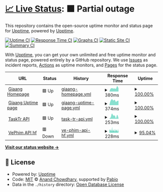 # [📈 Live Status](https://uptime.giaang.id.vn): <!--live status--> **🟧 Partial outage**

This repository contains the open-source uptime monitor and status page for [Upptime](https://upptime.js.org), powered by [Upptime](https://github.com/upptime/upptime).

[![Uptime CI](https://github.com/lehuygiang28/open-source-uptime/workflows/Uptime%20CI/badge.svg)](https://github.com/lehuygiang28/open-source-uptime/actions?query=workflow%3A%22Uptime+CI%22)
[![Response Time CI](https://github.com/lehuygiang28/open-source-uptime/workflows/Response%20Time%20CI/badge.svg)](https://github.com/lehuygiang28/open-source-uptime/actions?query=workflow%3A%22Response+Time+CI%22)
[![Graphs CI](https://github.com/lehuygiang28/open-source-uptime/workflows/Graphs%20CI/badge.svg)](https://github.com/lehuygiang28/open-source-uptime/actions?query=workflow%3A%22Graphs+CI%22)
[![Static Site CI](https://github.com/lehuygiang28/open-source-uptime/workflows/Static%20Site%20CI/badge.svg)](https://github.com/lehuygiang28/open-source-uptime/actions?query=workflow%3A%22Static+Site+CI%22)
[![Summary CI](https://github.com/lehuygiang28/open-source-uptime/workflows/Summary%20CI/badge.svg)](https://github.com/lehuygiang28/open-source-uptime/actions?query=workflow%3A%22Summary+CI%22)

With [Upptime](https://upptime.js.org), you can get your own unlimited and free uptime monitor and status page, powered entirely by a GitHub repository. We use [Issues](https://github.com/upptime/upptime/issues) as incident reports, [Actions](https://github.com/lehuygiang28/open-source-uptime/actions) as uptime monitors, and [Pages](https://uptime.giaang.id.vn) for the status page.

<!--start: status pages-->
<!-- This summary is generated by Upptime (https://github.com/upptime/upptime) -->
<!-- Do not edit this manually, your changes will be overwritten -->
<!-- prettier-ignore -->
| URL | Status | History | Response Time | Uptime |
| --- | ------ | ------- | ------------- | ------ |
| <img alt="" src="https://icons.duckduckgo.com/ip3/giaang.id.vn.ico" height="13"> [Giaang Homepage](https://giaang.id.vn) | 🟩 Up | [giaang-homepage.yml](https://github.com/lehuygiang28/uptime-tracking/commits/HEAD/history/giaang-homepage.yml) | <details><summary><img alt="Response time graph" src="./graphs/giaang-homepage/response-time-week.png" height="20"> 380ms</summary><br><a href="https://uptime.giaang.id.vn/history/giaang-homepage"><img alt="Response time 323" src="https://img.shields.io/endpoint?url=https%3A%2F%2Fraw.githubusercontent.com%2Flehuygiang28%2Fuptime-tracking%2FHEAD%2Fapi%2Fgiaang-homepage%2Fresponse-time.json"></a><br><a href="https://uptime.giaang.id.vn/history/giaang-homepage"><img alt="24-hour response time 370" src="https://img.shields.io/endpoint?url=https%3A%2F%2Fraw.githubusercontent.com%2Flehuygiang28%2Fuptime-tracking%2FHEAD%2Fapi%2Fgiaang-homepage%2Fresponse-time-day.json"></a><br><a href="https://uptime.giaang.id.vn/history/giaang-homepage"><img alt="7-day response time 380" src="https://img.shields.io/endpoint?url=https%3A%2F%2Fraw.githubusercontent.com%2Flehuygiang28%2Fuptime-tracking%2FHEAD%2Fapi%2Fgiaang-homepage%2Fresponse-time-week.json"></a><br><a href="https://uptime.giaang.id.vn/history/giaang-homepage"><img alt="30-day response time 306" src="https://img.shields.io/endpoint?url=https%3A%2F%2Fraw.githubusercontent.com%2Flehuygiang28%2Fuptime-tracking%2FHEAD%2Fapi%2Fgiaang-homepage%2Fresponse-time-month.json"></a><br><a href="https://uptime.giaang.id.vn/history/giaang-homepage"><img alt="1-year response time 323" src="https://img.shields.io/endpoint?url=https%3A%2F%2Fraw.githubusercontent.com%2Flehuygiang28%2Fuptime-tracking%2FHEAD%2Fapi%2Fgiaang-homepage%2Fresponse-time-year.json"></a></details> | <details><summary><a href="https://uptime.giaang.id.vn/history/giaang-homepage">100.00%</a></summary><a href="https://uptime.giaang.id.vn/history/giaang-homepage"><img alt="All-time uptime 100.00%" src="https://img.shields.io/endpoint?url=https%3A%2F%2Fraw.githubusercontent.com%2Flehuygiang28%2Fuptime-tracking%2FHEAD%2Fapi%2Fgiaang-homepage%2Fuptime.json"></a><br><a href="https://uptime.giaang.id.vn/history/giaang-homepage"><img alt="24-hour uptime 100.00%" src="https://img.shields.io/endpoint?url=https%3A%2F%2Fraw.githubusercontent.com%2Flehuygiang28%2Fuptime-tracking%2FHEAD%2Fapi%2Fgiaang-homepage%2Fuptime-day.json"></a><br><a href="https://uptime.giaang.id.vn/history/giaang-homepage"><img alt="7-day uptime 100.00%" src="https://img.shields.io/endpoint?url=https%3A%2F%2Fraw.githubusercontent.com%2Flehuygiang28%2Fuptime-tracking%2FHEAD%2Fapi%2Fgiaang-homepage%2Fuptime-week.json"></a><br><a href="https://uptime.giaang.id.vn/history/giaang-homepage"><img alt="30-day uptime 100.00%" src="https://img.shields.io/endpoint?url=https%3A%2F%2Fraw.githubusercontent.com%2Flehuygiang28%2Fuptime-tracking%2FHEAD%2Fapi%2Fgiaang-homepage%2Fuptime-month.json"></a><br><a href="https://uptime.giaang.id.vn/history/giaang-homepage"><img alt="1-year uptime 100.00%" src="https://img.shields.io/endpoint?url=https%3A%2F%2Fraw.githubusercontent.com%2Flehuygiang28%2Fuptime-tracking%2FHEAD%2Fapi%2Fgiaang-homepage%2Fuptime-year.json"></a></details>
| <img alt="" src="https://icons.duckduckgo.com/ip3/uptime.giaang.id.vn.ico" height="13"> [Giaang Uptime page](https://uptime.giaang.id.vn) | 🟩 Up | [giaang-uptime-page.yml](https://github.com/lehuygiang28/uptime-tracking/commits/HEAD/history/giaang-uptime-page.yml) | <details><summary><img alt="Response time graph" src="./graphs/giaang-uptime-page/response-time-week.png" height="20"> 374ms</summary><br><a href="https://uptime.giaang.id.vn/history/giaang-uptime-page"><img alt="Response time 263" src="https://img.shields.io/endpoint?url=https%3A%2F%2Fraw.githubusercontent.com%2Flehuygiang28%2Fuptime-tracking%2FHEAD%2Fapi%2Fgiaang-uptime-page%2Fresponse-time.json"></a><br><a href="https://uptime.giaang.id.vn/history/giaang-uptime-page"><img alt="24-hour response time 364" src="https://img.shields.io/endpoint?url=https%3A%2F%2Fraw.githubusercontent.com%2Flehuygiang28%2Fuptime-tracking%2FHEAD%2Fapi%2Fgiaang-uptime-page%2Fresponse-time-day.json"></a><br><a href="https://uptime.giaang.id.vn/history/giaang-uptime-page"><img alt="7-day response time 374" src="https://img.shields.io/endpoint?url=https%3A%2F%2Fraw.githubusercontent.com%2Flehuygiang28%2Fuptime-tracking%2FHEAD%2Fapi%2Fgiaang-uptime-page%2Fresponse-time-week.json"></a><br><a href="https://uptime.giaang.id.vn/history/giaang-uptime-page"><img alt="30-day response time 276" src="https://img.shields.io/endpoint?url=https%3A%2F%2Fraw.githubusercontent.com%2Flehuygiang28%2Fuptime-tracking%2FHEAD%2Fapi%2Fgiaang-uptime-page%2Fresponse-time-month.json"></a><br><a href="https://uptime.giaang.id.vn/history/giaang-uptime-page"><img alt="1-year response time 263" src="https://img.shields.io/endpoint?url=https%3A%2F%2Fraw.githubusercontent.com%2Flehuygiang28%2Fuptime-tracking%2FHEAD%2Fapi%2Fgiaang-uptime-page%2Fresponse-time-year.json"></a></details> | <details><summary><a href="https://uptime.giaang.id.vn/history/giaang-uptime-page">100.00%</a></summary><a href="https://uptime.giaang.id.vn/history/giaang-uptime-page"><img alt="All-time uptime 100.00%" src="https://img.shields.io/endpoint?url=https%3A%2F%2Fraw.githubusercontent.com%2Flehuygiang28%2Fuptime-tracking%2FHEAD%2Fapi%2Fgiaang-uptime-page%2Fuptime.json"></a><br><a href="https://uptime.giaang.id.vn/history/giaang-uptime-page"><img alt="24-hour uptime 100.00%" src="https://img.shields.io/endpoint?url=https%3A%2F%2Fraw.githubusercontent.com%2Flehuygiang28%2Fuptime-tracking%2FHEAD%2Fapi%2Fgiaang-uptime-page%2Fuptime-day.json"></a><br><a href="https://uptime.giaang.id.vn/history/giaang-uptime-page"><img alt="7-day uptime 100.00%" src="https://img.shields.io/endpoint?url=https%3A%2F%2Fraw.githubusercontent.com%2Flehuygiang28%2Fuptime-tracking%2FHEAD%2Fapi%2Fgiaang-uptime-page%2Fuptime-week.json"></a><br><a href="https://uptime.giaang.id.vn/history/giaang-uptime-page"><img alt="30-day uptime 100.00%" src="https://img.shields.io/endpoint?url=https%3A%2F%2Fraw.githubusercontent.com%2Flehuygiang28%2Fuptime-tracking%2FHEAD%2Fapi%2Fgiaang-uptime-page%2Fuptime-month.json"></a><br><a href="https://uptime.giaang.id.vn/history/giaang-uptime-page"><img alt="1-year uptime 100.00%" src="https://img.shields.io/endpoint?url=https%3A%2F%2Fraw.githubusercontent.com%2Flehuygiang28%2Fuptime-tracking%2FHEAD%2Fapi%2Fgiaang-uptime-page%2Fuptime-year.json"></a></details>
| <img alt="" src="https://icons.duckduckgo.com/ip3/lehuygiang28-tasktr-api.hf.space.ico" height="13"> [TaskTr API](https://lehuygiang28-tasktr-api.hf.space/api/ping) | 🟩 Up | [task-tr-api.yml](https://github.com/lehuygiang28/uptime-tracking/commits/HEAD/history/task-tr-api.yml) | <details><summary><img alt="Response time graph" src="./graphs/task-tr-api/response-time-week.png" height="20"> 253ms</summary><br><a href="https://uptime.giaang.id.vn/history/task-tr-api"><img alt="Response time 781" src="https://img.shields.io/endpoint?url=https%3A%2F%2Fraw.githubusercontent.com%2Flehuygiang28%2Fuptime-tracking%2FHEAD%2Fapi%2Ftask-tr-api%2Fresponse-time.json"></a><br><a href="https://uptime.giaang.id.vn/history/task-tr-api"><img alt="24-hour response time 68" src="https://img.shields.io/endpoint?url=https%3A%2F%2Fraw.githubusercontent.com%2Flehuygiang28%2Fuptime-tracking%2FHEAD%2Fapi%2Ftask-tr-api%2Fresponse-time-day.json"></a><br><a href="https://uptime.giaang.id.vn/history/task-tr-api"><img alt="7-day response time 253" src="https://img.shields.io/endpoint?url=https%3A%2F%2Fraw.githubusercontent.com%2Flehuygiang28%2Fuptime-tracking%2FHEAD%2Fapi%2Ftask-tr-api%2Fresponse-time-week.json"></a><br><a href="https://uptime.giaang.id.vn/history/task-tr-api"><img alt="30-day response time 215" src="https://img.shields.io/endpoint?url=https%3A%2F%2Fraw.githubusercontent.com%2Flehuygiang28%2Fuptime-tracking%2FHEAD%2Fapi%2Ftask-tr-api%2Fresponse-time-month.json"></a><br><a href="https://uptime.giaang.id.vn/history/task-tr-api"><img alt="1-year response time 781" src="https://img.shields.io/endpoint?url=https%3A%2F%2Fraw.githubusercontent.com%2Flehuygiang28%2Fuptime-tracking%2FHEAD%2Fapi%2Ftask-tr-api%2Fresponse-time-year.json"></a></details> | <details><summary><a href="https://uptime.giaang.id.vn/history/task-tr-api">100.00%</a></summary><a href="https://uptime.giaang.id.vn/history/task-tr-api"><img alt="All-time uptime 97.97%" src="https://img.shields.io/endpoint?url=https%3A%2F%2Fraw.githubusercontent.com%2Flehuygiang28%2Fuptime-tracking%2FHEAD%2Fapi%2Ftask-tr-api%2Fuptime.json"></a><br><a href="https://uptime.giaang.id.vn/history/task-tr-api"><img alt="24-hour uptime 100.00%" src="https://img.shields.io/endpoint?url=https%3A%2F%2Fraw.githubusercontent.com%2Flehuygiang28%2Fuptime-tracking%2FHEAD%2Fapi%2Ftask-tr-api%2Fuptime-day.json"></a><br><a href="https://uptime.giaang.id.vn/history/task-tr-api"><img alt="7-day uptime 100.00%" src="https://img.shields.io/endpoint?url=https%3A%2F%2Fraw.githubusercontent.com%2Flehuygiang28%2Fuptime-tracking%2FHEAD%2Fapi%2Ftask-tr-api%2Fuptime-week.json"></a><br><a href="https://uptime.giaang.id.vn/history/task-tr-api"><img alt="30-day uptime 100.00%" src="https://img.shields.io/endpoint?url=https%3A%2F%2Fraw.githubusercontent.com%2Flehuygiang28%2Fuptime-tracking%2FHEAD%2Fapi%2Ftask-tr-api%2Fuptime-month.json"></a><br><a href="https://uptime.giaang.id.vn/history/task-tr-api"><img alt="1-year uptime 97.97%" src="https://img.shields.io/endpoint?url=https%3A%2F%2Fraw.githubusercontent.com%2Flehuygiang28%2Fuptime-tracking%2FHEAD%2Fapi%2Ftask-tr-api%2Fuptime-year.json"></a></details>
| <img alt="" src="https://icons.duckduckgo.com/ip3/api.vephim.online.ico" height="13"> [VePhim API hf](https://api.vephim.online/api/ping) | 🟥 Down | [ve-phim-api-hf.yml](https://github.com/lehuygiang28/uptime-tracking/commits/HEAD/history/ve-phim-api-hf.yml) | <details><summary><img alt="Response time graph" src="./graphs/ve-phim-api-hf/response-time-week.png" height="20"> 228ms</summary><br><a href="https://uptime.giaang.id.vn/history/ve-phim-api-hf"><img alt="Response time 242" src="https://img.shields.io/endpoint?url=https%3A%2F%2Fraw.githubusercontent.com%2Flehuygiang28%2Fuptime-tracking%2FHEAD%2Fapi%2Fve-phim-api-hf%2Fresponse-time.json"></a><br><a href="https://uptime.giaang.id.vn/history/ve-phim-api-hf"><img alt="24-hour response time 213" src="https://img.shields.io/endpoint?url=https%3A%2F%2Fraw.githubusercontent.com%2Flehuygiang28%2Fuptime-tracking%2FHEAD%2Fapi%2Fve-phim-api-hf%2Fresponse-time-day.json"></a><br><a href="https://uptime.giaang.id.vn/history/ve-phim-api-hf"><img alt="7-day response time 228" src="https://img.shields.io/endpoint?url=https%3A%2F%2Fraw.githubusercontent.com%2Flehuygiang28%2Fuptime-tracking%2FHEAD%2Fapi%2Fve-phim-api-hf%2Fresponse-time-week.json"></a><br><a href="https://uptime.giaang.id.vn/history/ve-phim-api-hf"><img alt="30-day response time 238" src="https://img.shields.io/endpoint?url=https%3A%2F%2Fraw.githubusercontent.com%2Flehuygiang28%2Fuptime-tracking%2FHEAD%2Fapi%2Fve-phim-api-hf%2Fresponse-time-month.json"></a><br><a href="https://uptime.giaang.id.vn/history/ve-phim-api-hf"><img alt="1-year response time 242" src="https://img.shields.io/endpoint?url=https%3A%2F%2Fraw.githubusercontent.com%2Flehuygiang28%2Fuptime-tracking%2FHEAD%2Fapi%2Fve-phim-api-hf%2Fresponse-time-year.json"></a></details> | <details><summary><a href="https://uptime.giaang.id.vn/history/ve-phim-api-hf">95.04%</a></summary><a href="https://uptime.giaang.id.vn/history/ve-phim-api-hf"><img alt="All-time uptime 99.05%" src="https://img.shields.io/endpoint?url=https%3A%2F%2Fraw.githubusercontent.com%2Flehuygiang28%2Fuptime-tracking%2FHEAD%2Fapi%2Fve-phim-api-hf%2Fuptime.json"></a><br><a href="https://uptime.giaang.id.vn/history/ve-phim-api-hf"><img alt="24-hour uptime 73.63%" src="https://img.shields.io/endpoint?url=https%3A%2F%2Fraw.githubusercontent.com%2Flehuygiang28%2Fuptime-tracking%2FHEAD%2Fapi%2Fve-phim-api-hf%2Fuptime-day.json"></a><br><a href="https://uptime.giaang.id.vn/history/ve-phim-api-hf"><img alt="7-day uptime 95.04%" src="https://img.shields.io/endpoint?url=https%3A%2F%2Fraw.githubusercontent.com%2Flehuygiang28%2Fuptime-tracking%2FHEAD%2Fapi%2Fve-phim-api-hf%2Fuptime-week.json"></a><br><a href="https://uptime.giaang.id.vn/history/ve-phim-api-hf"><img alt="30-day uptime 98.86%" src="https://img.shields.io/endpoint?url=https%3A%2F%2Fraw.githubusercontent.com%2Flehuygiang28%2Fuptime-tracking%2FHEAD%2Fapi%2Fve-phim-api-hf%2Fuptime-month.json"></a><br><a href="https://uptime.giaang.id.vn/history/ve-phim-api-hf"><img alt="1-year uptime 99.05%" src="https://img.shields.io/endpoint?url=https%3A%2F%2Fraw.githubusercontent.com%2Flehuygiang28%2Fuptime-tracking%2FHEAD%2Fapi%2Fve-phim-api-hf%2Fuptime-year.json"></a></details>

<!--end: status pages-->

[**Visit our status website →**](https://uptime.giaang.id.vn)

## 📄 License

- Powered by: [Upptime](https://github.com/upptime/upptime)
- Code: [MIT](./LICENSE) © [Anand Chowdhary](https://anandchowdhary.com), supported by [Pabio](https://pabio.com)
- Data in the `./history` directory: [Open Database License](https://opendatacommons.org/licenses/odbl/1-0/)
